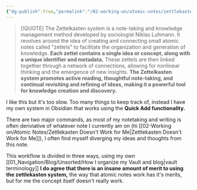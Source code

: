 ```yaml
---
{"dg-publish":true,"permalink":"/02-working-on/atomic-notes/zettlekasten-doesn-t-work-for-me/","title":"Zettlekasten Doesn't Work for Me","tags":["type/atomic-note"],"noteIcon":"","created":"Sunday, September 24th 2023, 8:54:50 pm","updated":"2024-02-15T19:08:16.767+01:00"}
---
```



> [!QUOTE]
> The Zettelkasten system is a note-taking and knowledge management method developed by sociologist Niklas Luhmann. It revolves around the idea of creating and connecting small atomic notes called "zettels" to facilitate the organization and generation of knowledge. **Each zettel contains a single idea or concept, along with a unique identifier and metadata.** These zettels are then linked together through a network of connections, allowing for nonlinear thinking and the emergence of new insights. **The Zettelkasten system promotes active reading, thoughtful note-taking, and continual revisiting and refining of ideas, making it a powerful tool for knowledge creation and discovery.**


I like this but it's too slow. Too many things to keep track of, instead I have my own system in Obsidian that works using the **Quick Add functionality.**

There are two major commands, as most of my notetaking and writing is often deriviative of whatever note I currently am on (hi [[02-Working on/Atomic Notes/Zettlekasten Doesn't Work for Me\|Zettlekasten Doesn't Work for Me]]), I often find myself diverging my ideas and thoughts from this note.

This workflow is divided in three ways, using my own [[01_Navigation/Blog/Unsorted/How I organize my Vault and blog\|vault terminology]] **I do agree that there is an insane amount of merit to using the zettlekasten system,**  the way that atomic notes work has it's merits, but for me the concept itself doesn't really work.